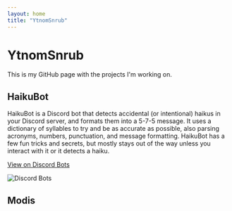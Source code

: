 ```yaml
---
layout: home
title: "YtnomSnrub"
---
```

# YtnomSnrub

This is my GitHub page with the projects I'm working on.

## HaikuBot

HaikuBot is a Discord bot that detects accidental (or intentional) haikus in your Discord server, and formats them into a 5-7-5 message. It uses a dictionary of syllables to try and be as accurate as possible, also parsing acronyms, numbers, punctuation, and message formatting. HaikuBot has a few fun tricks and secrets, but mostly stays out of the way unless you interact with it or it detects a haiku.

[View on Discord Bots](https://discordbots.org/bot/372175794895585280)

![Discord Bots](https://discordbots.org/api/widget/372175794895585280.svg?usernamecolor=FAFAFA&topcolor=222222&middlecolor=2d2d2d&datacolor=643f00&labelcolor=643f00&highlightcolor=FFCC4D)

## Modis